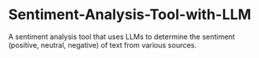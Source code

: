 # Sentiment-Analysis-Tool-with-LLM
A sentiment analysis tool that uses LLMs to determine the sentiment (positive, neutral, negative) of text from various sources.
